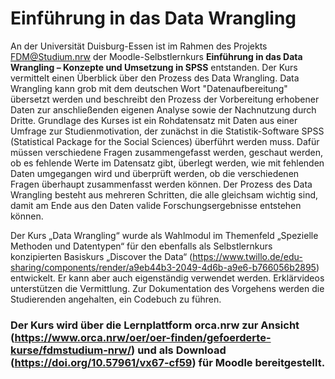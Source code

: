 
# Einführung in das Data Wrangling

An der Universität Duisburg-Essen ist im Rahmen des Projekts FDM@Studium.nrw der Moodle-Selbstlernkurs **Einführung in das Data Wrangling – Konzepte und Umsetzung in SPSS** entstanden. 
Der Kurs vermittelt einen Überblick über den Prozess des Data Wrangling. Data Wrangling kann grob mit dem deutschen Wort "Datenaufbereitung" übersetzt werden und beschreibt den Prozess der Vorbereitung erhobener Daten zur anschließenden eigenen Analyse sowie der Nachnutzung durch Dritte. Grundlage des Kurses ist ein Rohdatensatz mit Daten aus einer Umfrage zur Studienmotivation, der zunächst in die Statistik-Software SPSS (Statistical Package for the Social Sciences) überführt werden muss. 
Dafür müssen verschiedene Fragen zusammengefasst werden, geschaut werden, ob es fehlende Werte im Datensatz gibt, überlegt werden, wie mit fehlenden Daten umgegangen wird und überprüft werden, ob die verschiedenen Fragen überhaupt zusammenfasst werden können. Der Prozess des Data Wrangling besteht aus mehreren Schritten, die alle gleichsam wichtig sind, damit am Ende aus den Daten valide Forschungsergebnisse entstehen können.



Der Kurs „Data Wrangling“ wurde als Wahlmodul im Themenfeld „Spezielle Methoden und Datentypen“ für den ebenfalls als Selbstlernkurs konzipierten Basiskurs „Discover the Data“ (https://www.twillo.de/edu-sharing/components/render/a9eb44b3-2049-4d6b-a9e6-b766056b2895) entwickelt. Er kann aber auch eigenständig verwendet werden. 
Erklärvideos unterstützen die Vermittlung. 
Zur Dokumentation des Vorgehens werden die Studierenden angehalten, ein Codebuch zu führen. 

### Der Kurs wird über die Lernplattform orca.nrw zur Ansicht (https://www.orca.nrw/oer/oer-finden/gefoerderte-kurse/fdmstudium-nrw/) und als Download (https://doi.org/10.57961/vx67-cf59) für Moodle bereitgestellt.  

